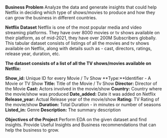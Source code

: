 **Business Problem**
Analyze the data and generate insights that could help Netflix in deciding which type of shows/movies to produce and how they can grow the business in different countries.

**Netflix Dataset**
Netflix is one of the most popular media and video streaming platforms. They have over 8000 movies or tv shows available on their platform, as of mid-2021, they have over 200M Subscribers globally. This tabular dataset consists of listings of all the movies and tv shows available on Netflix, along with details such as - cast, directors, ratings, release year, duration, etc.

**The dataset consists of a list of all the TV shows/movies available on Netflix:**

**Show_id:** Unique ID for every Movie / Tv Show
**Type:**Identifier - A Movie or TV Show
**Title:** Title of the Movie / Tv Show
**Director:** Director of the Movie
**Cast:** Actors involved in the movie/show
**Country:** Country where the movie/show was produced
**Date_added:** Date it was added on Netflix
**Release_year:** Actual Release year of the movie/show
**Rating:** TV Rating of the movie/show
**Duration:** Total Duration - in minutes or number of seasons
**Listed_in:** Genre
**Description:** The summary description

**Objectives of the Project**
Perform EDA on the given dataset and find insights.
Provide Useful Insights and Business recommendations that can help the business to grow.
